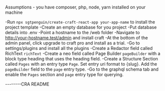 Assumptions - you have composer, php, node, yarn installed on your machine

-Run `npx sgtpenguin/create-craft-react-app your-app-name` to install the project template
-Create an empty database for you project
-Put database details into .env
-Point a hostname to the /web folder
-Navigate to http://your-hostname.test/admin and install craft
-At the bottom of the admin panel, click upgrade to craft pro and install as a trial.
-Go to settings/plugins and install all the plugins
-Create a Redactor field called RichText `richText`
-Create a neo field called Page Builder `pageBuilder` with a block type heading that uses the heading field.
-Create a Structure Section called `Pages` with an entry type `Page`. Set entry uri format to {slug}. Add the `pageBuilder` field to the `page` entry type.
-Go to the graphql schema tab and enable the `Pages` section and `page` entry type for querying.

--------CRA README
